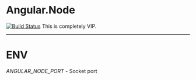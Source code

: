 Angular.Node
============
[![Build Status](https://travis-ci.org/gh1234/Angular.Node.svg?branch=master)](https://travis-ci.org/gh1234/Angular.Node)
This is completely VIP.

---
ENV
===

*ANGULAR_NODE_PORT* - Socket port
